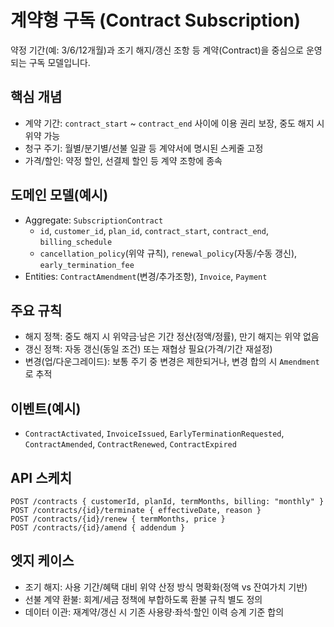 # 계약형 구독 (Contract Subscription)

약정 기간(예: 3/6/12개월)과 조기 해지/갱신 조항 등 계약(Contract)을 중심으로 운영되는 구독 모델입니다.

## 핵심 개념
- 계약 기간: `contract_start` ~ `contract_end` 사이에 이용 권리 보장, 중도 해지 시 위약 가능
- 청구 주기: 월별/분기별/선불 일괄 등 계약서에 명시된 스케줄 고정
- 가격/할인: 약정 할인, 선결제 할인 등 계약 조항에 종속

## 도메인 모델(예시)
- Aggregate: `SubscriptionContract`
  - `id`, `customer_id`, `plan_id`, `contract_start`, `contract_end`, `billing_schedule`
  - `cancellation_policy`(위약 규칙), `renewal_policy`(자동/수동 갱신), `early_termination_fee`
- Entities: `ContractAmendment`(변경/추가조항), `Invoice`, `Payment`

## 주요 규칙
- 해지 정책: 중도 해지 시 위약금·남은 기간 정산(정액/정률), 만기 해지는 위약 없음
- 갱신 정책: 자동 갱신(동일 조건) 또는 재협상 필요(가격/기간 재설정)
- 변경(업/다운그레이드): 보통 주기 중 변경은 제한되거나, 변경 합의 시 `Amendment`로 추적

## 이벤트(예시)
- `ContractActivated`, `InvoiceIssued`, `EarlyTerminationRequested`, `ContractAmended`, `ContractRenewed`, `ContractExpired`

## API 스케치
```http
POST /contracts { customerId, planId, termMonths, billing: "monthly" }
POST /contracts/{id}/terminate { effectiveDate, reason }
POST /contracts/{id}/renew { termMonths, price }
POST /contracts/{id}/amend { addendum }
```

## 엣지 케이스
- 조기 해지: 사용 기간/혜택 대비 위약 산정 방식 명확화(정액 vs 잔여가치 기반)
- 선불 계약 환불: 회계/세금 정책에 부합하도록 환불 규칙 별도 정의
- 데이터 이관: 재계약/갱신 시 기존 사용량·좌석·할인 이력 승계 기준 합의
